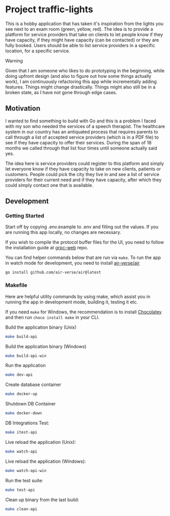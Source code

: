 # Project traffic-lights

This is a hobby application that has taken it's inspiration from the lights you see next to an exam room (green, yellow, red). The idea is to provide a platform for service providers that take on clients to let people know if they have capacity, if they might have capacity (can be contacted) or they are fully booked. Users should be able to list service providers in a specific location, for a specific service.

> [!WARNING]  
> Given that I am someone who likes to do prototyping in the beginning, while doing upfront design (and also to figure out how some things actually work), I am continuously refactoring this app while incrementally adding features. Things might change drastically. Things might also still be in a broken state, as I have not gone through edge cases.

## Motivation

I wanted to find something to build with Go and this is a problem I faced with my son who needed the services of a speech therapist. The healthcare system in our country has an antiquated process that requires parents to call through a list of accepted service providers (which is in a PDF file) to see if they have capacity to offer their services. During the span of 18 months we called through that list four times until someone actually said yes.

The idea here is service providers could register to this platform and simply let everyone know if they have capacity to take on new clients, patients or customers. People could pick the city they live in and see a list of service providers for their current need and if they have capacity, after which they could simply contact one that is available.

## Development 

### Getting Started

Start off by copying .env.example to .env and filling out the values. If you are running this app locally, no changes are necessary. 

If you wish to compile the protocol buffer files for the UI, you need to follow the installation guide at [grpc-web](https://github.com/grpc/grpc-web) repo.

You can find helper commands below that are run via `make`. To run the app in watch mode for development, you need to install [air-verse/air](https://github.com/air-verse/air)

    go install github.com/air-verse/air@latest

### Makefile

Here are helpful utility commands by using make, which assist you in running the app in development mode, building it, testing it etc.

If you need `make` for Windows, the recommendation is to install [Chocolatey](https://chocolatey.org/install) and then run  `choco install make` in your CLI.

Build the application binary (Unix)
```bash
make build-api
```

Build the application binary (Windows)
```bash
make build-api-win
```

Run the application
```bash
make dev-api
```
Create database container
```bash
make docker-up
```

Shutdown DB Container
```bash
make docker-down
```

DB Integrations Test:
```bash
make itest-api
```

Live reload the application (Unix):
```bash
make watch-api
```

Live reload the application (Windows):
```bash
make watch-api-win
```

Run the test suite:
```bash
make test-api
```

Clean up binary from the last build:
```bash
make clean-api
```
